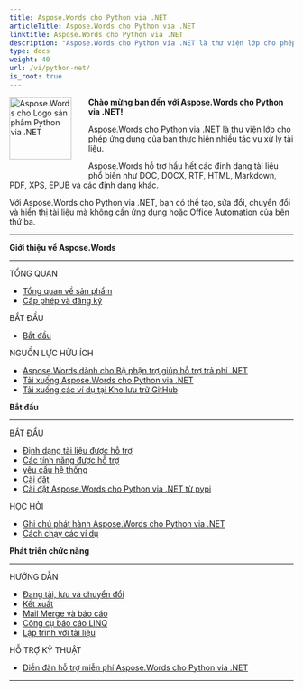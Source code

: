 ```yaml
---
title: Aspose.Words cho Python via .NET
articleTitle: Aspose.Words cho Python via .NET
linktitle: Aspose.Words cho Python via .NET
description: "Aspose.Words cho Python via .NET là thư viện lớp cho phép ứng dụng của bạn thực hiện nhiều tác vụ xử lý tài liệu – tạo, sửa đổi, chuyển đổi và hiển thị tài liệu."
type: docs
weight: 40
url: /vi/python-net/
is_root: true
---
```


<img src="/words/python-net/home_1" alt="Aspose.Words cho Logo sản phẩm Python via .NET" align="left" style="width:110px; margin: 0 30px 30px 0"/>

**Chào mừng bạn đến với Aspose.Words cho Python via .NET!**

Aspose.Words cho Python via .NET là thư viện lớp cho phép ứng dụng của bạn thực hiện nhiều tác vụ xử lý tài liệu.

Aspose.Words hỗ trợ hầu hết các định dạng tài liệu phổ biến như DOC, DOCX, RTF, HTML, Markdown, PDF, XPS, EPUB và các định dạng khác.

Với Aspose.Words cho Python via .NET, bạn có thể tạo, sửa đổi, chuyển đổi và hiển thị tài liệu mà không cần ứng dụng hoặc Office Automation của bên thứ ba.

------

<div class="row">
		<div class="col-md-4">
				<p><b>Giới thiệu về Aspose.Words</b></p>
						<hr><p>TỔNG QUAN</p></hr>
						<ul>
								<li><a href="/words/vi/python-net/product-overview/">Tổng quan về sản phẩm</a></li>
								<li><a href="/words/vi/python-net/licensing/">Cấp phép và đăng ký</a></li>
						</ul>
						<p>BẮT ĐẦU</p>
						<ul>
								<li><a href="/words/vi/python-net/getting-started/">Bắt đầu</a></li>
						</ul>
						<p>NGUỒN LỰC HỮU ÍCH</p>
						<ul>
								<li><a href="https://helpdesk.aspose.com/">Aspose.Words dành cho Bộ phận trợ giúp hỗ trợ trả phí .NET</a></li>
								<li><a href="https://releases.aspose.com/words/python">Tải xuống Aspose.Words cho Python via .NET</a></li>
								<li><a href="https://github.com/aspose-words/Aspose.Words-for-Python-via-.NET">Tải xuống các ví dụ tại Kho lưu trữ GitHub</a></li>
						</ul>
		</div>
		<div class="col-md-4">
				<p><b>Bắt đầu</b></p>
						<hr><p>BẮT ĐẦU</p></hr>
						<ul>
								<li><a href="/words/vi/python-net/supported-document-formats/">Định dạng tài liệu được hỗ trợ</a></li>
								<li><a href="/words/vi/python-net/features/">Các tính năng được hỗ trợ</a></li>
								<li><a href="/words/vi/python-net/system-requirements/">yêu cầu hệ thống</a></li>
								<li><a href="/words/vi/python-net/installation/">Cài đặt</a></li>
								<li><a href="https://pypi.org/project/aspose-words/">Cài đặt Aspose.Words cho Python via .NET từ pypi</a></li>
						</ul>
						<p>HỌC HỎI</p>
						<ul>
			  				<li><a href="https://releases.aspose.com/words/python/release-notes/">Ghi chú phát hành Aspose.Words cho Python via .NET</a></li>
							<li><a href="/words/vi/python-net/how-to-run-the-examples/">Cách chạy các ví dụ</a></li>
						</ul>
		</div>
		<div class="col-md-4">
				<p><b>Phát triển chức năng</b></p>
						<hr><p>HƯỚNG DẪN</p></hr>
						<ul>
								<li><a href="/words/vi/python-net/loading-saving-and-converting/">Đang tải, lưu và chuyển đổi</a></li>
								<li><a href="/words/vi/python-net/rendering/">Kết xuất</a></li>
								<li><a href="https://docs.aspose.com/words/python-net/mail-merge-and-reporting/">Mail Merge và báo cáo</a></li>
								<li><a href="https://docs.aspose.com/words/python-net/linq-reporting-engine/">Công cụ báo cáo LINQ</a></li>
								<li><a href="/words/vi/python-net/programming-with-documents/">Lập trình với tài liệu</a></li>
						</ul>
						<p>HỖ TRỢ KỸ THUẬT</p>
						<ul>
								<li><a href="https://forum.aspose.com/c/words/8">Diễn đàn hỗ trợ miễn phí Aspose.Words cho Python via .NET</a></li>
						</ul>
		</div>
</div>

------
